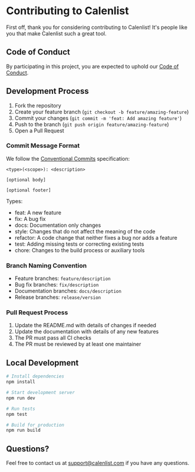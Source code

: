 # Contributing to Calenlist

First off, thank you for considering contributing to Calenlist! It's people like you that make Calenlist such a great tool.

## Code of Conduct

By participating in this project, you are expected to uphold our [Code of Conduct](CODE_OF_CONDUCT.md).

## Development Process

1. Fork the repository
2. Create your feature branch (`git checkout -b feature/amazing-feature`)
3. Commit your changes (`git commit -m 'feat: Add amazing feature'`)
4. Push to the branch (`git push origin feature/amazing-feature`)
5. Open a Pull Request

### Commit Message Format

We follow the [Conventional Commits](https://www.conventionalcommits.org/) specification:

```
<type>(<scope>): <description>

[optional body]

[optional footer]
```

Types:
- feat: A new feature
- fix: A bug fix
- docs: Documentation only changes
- style: Changes that do not affect the meaning of the code
- refactor: A code change that neither fixes a bug nor adds a feature
- test: Adding missing tests or correcting existing tests
- chore: Changes to the build process or auxiliary tools

### Branch Naming Convention

- Feature branches: `feature/description`
- Bug fix branches: `fix/description`
- Documentation branches: `docs/description`
- Release branches: `release/version`

### Pull Request Process

1. Update the README.md with details of changes if needed
2. Update the documentation with details of any new features
3. The PR must pass all CI checks
4. The PR must be reviewed by at least one maintainer

## Local Development

```bash
# Install dependencies
npm install

# Start development server
npm run dev

# Run tests
npm test

# Build for production
npm run build
```

## Questions?

Feel free to contact us at support@calenlist.com if you have any questions.